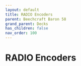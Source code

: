 ```yaml
---
layout: default
title: RADIO Encoders
parent: Beechcraft Baron 58
grand_parent: Decks
has_children: false
nav_order: 100
---
```


# RADIO Encoders